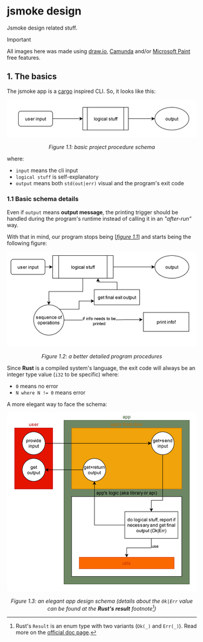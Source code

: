 jsmoke design
=============

Jsmoke design related stuff.

> [!IMPORTANT]
>
> All images here was made using [draw.io], [Camunda] and/or
> [Microsoft Paint] free features.

[draw.io]: https://www.drawio.com/
[Camunda]: https://camunda.com/
[Microsoft Paint]: https://www.microsoft.com/en-ca/windows/paint

## 1. The basics

The jsmoke app is a [cargo] inspired CLI. So, it looks like this:

[cargo]: https://github.com/rust-lang/cargo

<div align="center" id="figure-01-01">

![basic project procedure schema](./figure-01.01.svg)

_Figure 1.1: basic project procedure schema_

</div>

where:
- `input` means the cli input
- `logical stuff` is self-explanatory
- `output` means both `std(out|err)` visual and the program's exit
  code

### 1.1 Basic schema details

Even if `output` means **output message**, the printing trigger
should be handled during the program's runtime instead of calling it
in an _"after-run"_ way.

With that in mind, our program stops being
[[_figure 1.1_](#figure-01-01)] and starts being the following figure:

<div align="center" id="figure-01-02">

![a better detailed program procedures](./figure-01.02.svg)

_Figure 1.2: a better detailed program procedures_

</div>

Since **Rust** is a compiled system's language, the exit code will
always be an integer type value (`i32` to be specific) where:
- `0` means no error
- `N where N != 0` means error

A more elegant way to face the schema:

<div align="center" id="figure-01-03">

![an elegant app design schema](./figure-01.03.svg)

_Figure 1.3: an elegant app design schema (details about the `Ok|Err`
value can be found at the **Rust's result** footnote[^1])_

</div>

[^1]: Rust's `Result` is an enum type with two variants (`Ok(_)` and
  `Err(_)`). Read more on the
  [official doc page](https://doc.rust-lang.org/std/result/).
